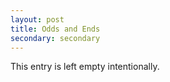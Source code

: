 ```yaml
---
layout: post
title: Odds and Ends
secondary: secondary
---
```


This entry is left empty intentionally.
